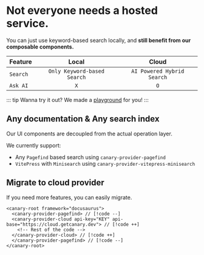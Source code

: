 # Not everyone needs a hosted service.

You can just use keyword-based search locally, and **still benefit from our composable components.**

| Feature  |            Local            |           Cloud            |
| -------- | :-------------------------: | :------------------------: |
| `Search` | `Only Keyword-based Search` | `AI Powered Hybrid Search` |
| `Ask AI` |             `X`             |            `O`             |

::: tip
Wanna try it out? We made a [playground](/docs/local/playground) for you!
:::

## Any documentation & Any search index

Our UI components are decoupled from the actual operation layer.

We currently support:

- Any `Pagefind` based search using `canary-provider-pagefind`
- `VitePress` with `Minisearch` using `canary-provider-vitepress-minisearch`

## Migrate to cloud provider

If you need more features, you can easily migrate.

```html-vue
<canary-root framework="docusaurus">
  <canary-provider-pagefind> // [!code --]
  <canary-provider-cloud api-key="KEY" api-base="https://cloud.getcanary.dev"> // [!code ++]
    <!-- Rest of the code -->
  </canary-provider-cloud> // [!code ++]
  </canary-provider-pagefind> // [!code --]
</canary-root>
```

